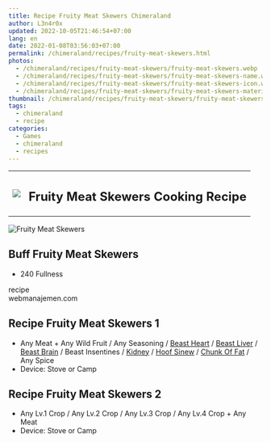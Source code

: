 ```yaml
---
title: Recipe Fruity Meat Skewers Chimeraland
author: L3n4r0x
updated: 2022-10-05T21:46:54+07:00
lang: en
date: 2022-01-08T03:56:03+07:00
permalink: /chimeraland/recipes/fruity-meat-skewers.html
photos:
  - /chimeraland/recipes/fruity-meat-skewers/fruity-meat-skewers.webp
  - /chimeraland/recipes/fruity-meat-skewers/fruity-meat-skewers-name.webp
  - /chimeraland/recipes/fruity-meat-skewers/fruity-meat-skewers-icon.webp
  - /chimeraland/recipes/fruity-meat-skewers/fruity-meat-skewers-material.webp
thumbnail: /chimeraland/recipes/fruity-meat-skewers/fruity-meat-skewers.webp
tags:
  - chimeraland
  - recipe
categories:
  - Games
  - chimeraland
  - recipes
---
```


<section id="bootstrap-wrapper">
  <link
    rel="stylesheet"
    href="https://rawcdn.githack.com/dimaslanjaka/Web-Manajemen/870a349/css/bootstrap-5-3-0-alpha3-wrapper.css"
  />
  <div class="row mb-2">
    <div class="col-md-12 mb-2">
      <table class="table" id="post-info">
        <tbody>
          <tr>
            <td>
              <img
                class="d-inline-block me-2"
                src="/chimeraland/recipes/fruity-meat-skewers/fruity-meat-skewers-icon.webp"
                width="auto"
                height="auto"
              />
            </td>
            <td><h1 class="fs-5">Fruity Meat Skewers Cooking Recipe</h1></td>
          </tr>
        </tbody>
      </table>
    </div>
  </div>
  <div class="card mb-2 bg-dark text-light">
    <div class="row g-0">
      <div class="col-sm-4 position-relative mb-2">
        <img
          src="/chimeraland/recipes/fruity-meat-skewers/fruity-meat-skewers-material.webp"
          class="card-img fit-cover w-100 h-100"
          alt="Fruity Meat Skewers"
          data-fancybox="true"
        />
      </div>
      <div class="col-sm-8 mb-2">
        <div class="card-body">
          <h2 class="card-title fs-5">Buff Fruity Meat Skewers</h2>
          <div class="card-text">
            <ul>
              <li>240 Fullness</li>
            </ul>
          </div>
          <span class="badge rounded-pill bg-dark text-white">recipe</span>
        </div>
        <div class="card-footer text-end text-muted">webmanajemen.com</div>
      </div>
    </div>
  </div>
  <div class="row mb-2">
    <div class="col-12 col-lg-6 recipe-item mb-2">
      <div class="card">
        <div class="card-body">
          <h2 class="card-title fs-5">Recipe Fruity Meat Skewers 1</h2>
          <div class="card-text">
            <ul>
              <li>
                Any Meat<span> + </span>Any Wild Fruit<span> / </span>Any
                Seasoning<span> / </span
                ><a
                  class="text-decoration-none"
                  href="/chimeraland/materials/beast-heart.html"
                  >Beast Heart</a
                ><span> / </span
                ><a
                  class="text-decoration-none"
                  href="/chimeraland/materials/beast-liver.html"
                  >Beast Liver</a
                ><span> / </span
                ><a
                  class="text-decoration-none"
                  href="/chimeraland/materials/beast-brain.html"
                  >Beast Brain</a
                ><span> / </span>Beast Insentines<span> / </span
                ><a
                  class="text-decoration-none"
                  href="/chimeraland/materials/kidney.html"
                  >Kidney</a
                ><span> / </span
                ><a
                  class="text-decoration-none"
                  href="/chimeraland/materials/hoof-sinew.html"
                  >Hoof Sinew</a
                ><span> / </span
                ><a
                  class="text-decoration-none"
                  href="/chimeraland/materials/chunk-of-fat.html"
                  >Chunk Of Fat</a
                ><span> / </span>Any Spice
              </li>
              <li>Device: Stove or Camp</li>
            </ul>
          </div>
        </div>
      </div>
    </div>
    <div class="col-12 col-lg-6 recipe-item mb-2">
      <div class="card">
        <div class="card-body">
          <h2 class="card-title fs-5">Recipe Fruity Meat Skewers 2</h2>
          <div class="card-text">
            <ul>
              <li>
                Any Lv.1 Crop<span> / </span>Any Lv.2 Crop<span> / </span>Any
                Lv.3 Crop<span> / </span>Any Lv.4 Crop<span> + </span>Any Meat
              </li>
              <li>Device: Stove or Camp</li>
            </ul>
          </div>
        </div>
      </div>
    </div>
  </div>
</section>
